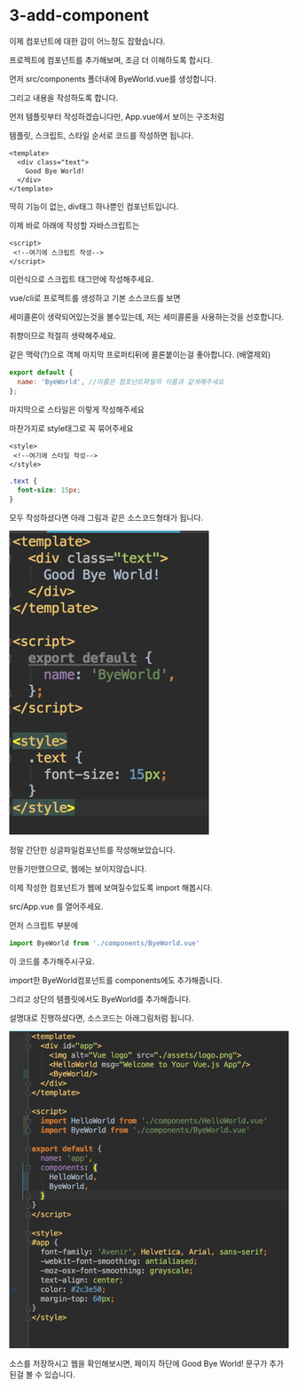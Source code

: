 # 3-add-component

이제 컴포넌트에 대한 감이 어느정도 잡혔습니다.

프로젝트에 컴포넌트를 추가해보며, 조금 더 이해하도록 합시다.

먼저 src/components 폴더내에 ByeWorld.vue를 생성합니다.

그리고 내용을 작성하도록 합니다.

먼저 템플릿부터 작성하겠습니다만, App.vue에서 보이는 구조처럼

템플릿, 스크립트, 스타일 순서로 코드를 작성하면 됩니다.

```markup
<template>
  <div class="text">
    Good Bye World!
  </div>
</template>
```

딱히 기능이 없는, div태그 하나뿐인 컴포넌트입니다.

이제 바로 아래에 작성할 자바스크립트는

```markup
<script>
 <!--여기에 스크립트 작성-->
</script>
```

이런식으로 스크립트 태그안에 작성해주세요.

vue/cli로 프로젝트를 생성하고 기본 소스코드를 보면

세미콜론이 생략되어있는것을 볼수있는데, 저는 세미콜론을 사용하는것을 선호합니다.

취향이므로 적절히 생략해주세요.

같은 맥락\(?\)으로 객체 마지막 프로퍼티뒤에 콜론붙이는걸 좋아합니다. \(배열제외\)

```javascript
export default {
  name: 'ByeWorld', //이름은 컴포넌트파일의 이름과 같게해주세요
};
```

마지막으로 스타일은 이렇게 작성해주세요

마찬가지로 style태그로 꼭 묶어주세요

```markup
<style>
 <!--여기에 스타일 작성-->
</style>
```

```css
.text {
  font-size: 15px;
}
```

모두 작성하셨다면 아래 그림과 같은 소스코드형태가 됩니다.

![](../../../.gitbook/assets/3byeworld.png)

정말 간단한 싱글파일컴포넌트를 작성해보았습니다.

만들기만했으므로, 웹에는 보이지않습니다.

이제 작성한 컴포넌트가 웹에 보여질수있도록 import 해봅시다.

src/App.vue 를 열어주세요.

먼저 스크립트 부분에

```javascript
import ByeWorld from './components/ByeWorld.vue'
```

이 코드를 추가해주시구요.

import한 ByeWorld컴포넌트를 components에도 추가해줍니다.

그리고 상단의 템플릿에서도 ByeWorld를 추가해줍니다.

설명대로 진행하셨다면, 소스코드는 아래그림처럼 됩니다.

![](../../../.gitbook/assets/3app.png)

소스를 저장하시고 웹을 확인해보시면, 페이지 하단에 Good Bye World! 문구가 추가된걸 볼 수 있습니다.

